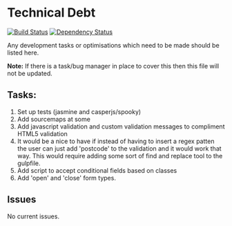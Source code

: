 # Technical Debt
[![Build Status](https://travis-ci.org/BBQDigital/esif.svg?branch=master)](https://travis-ci.org/BBQDigital/esif)
[![Dependency Status](https://gemnasium.com/BBQDigital/e-claims.svg)](https://gemnasium.com/BBQDigital/e-claims)

Any development tasks or optimisations which need to be made should be listed here.

**Note:** If there is a task/bug manager in place to cover this then this file will not be updated.

## Tasks:
1. Set up tests (jasmine and casperjs/spooky)
5. Add sourcemaps at some
6. Add javascript validation and custom validation messages to compliment HTML5 validation
7. It would be a nice to have if instead of having to insert a regex patten the user can just add 'postcode' to the validation and it would work that way. This would require adding some sort of find and replace tool to the gulpfile.
8. Add script to accept conditional fields based on classes
9. Add 'open' and 'close' form types.

## Issues
No current issues.

